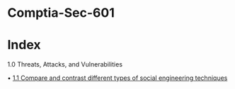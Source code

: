 # Comptia-Sec-601

# Index 
1.0 Threats, Attacks, and Vulnerabilities

• [1.1 Compare and contrast different types of social engineering techniques](https://github.com/CoreyCBurton/Comptia-sec-601-/blob/main/1.1%20Threats%2CAttacks%2C%20and%20Vulnerabilities.md) 
